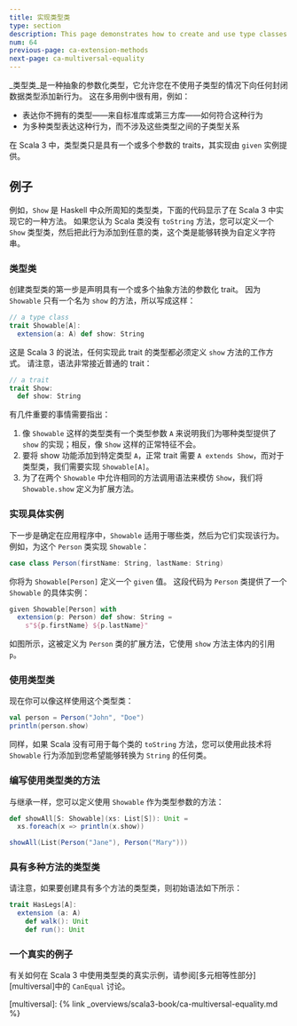 ```yaml
---
title: 实现类型类
type: section
description: This page demonstrates how to create and use type classes in Scala 3.
num: 64
previous-page: ca-extension-methods
next-page: ca-multiversal-equality
---
```



_类型类_是一种抽象的参数化类型，它允许您在不使用子类型的情况下向任何封闭数据类型添加新行为。
这在多用例中很有用，例如：

- 表达你不拥有的类型——来自标准库或第三方库——如何符合这种行为
- 为多种类型表达这种行为，而不涉及这些类型之间的子类型关系

在 Scala 3 中，类型类只是具有一个或多个参数的 traits，其实现由 `given` 实例提供。

## 例子

例如，`Show` 是 Haskell 中众所周知的类型类，下面的代码显示了在 Scala 3 中实现它的一种方法。
如果您认为 Scala 类没有 `toString` 方法，您可以定义一个 `Show` 类型类，然后把此行为添加到任意的类，这个类是能够转换为自定义字符串。

### 类型类

创建类型类的第一步是声明具有一个或多个抽象方法的参数化 trait。
因为 `Showable` 只有一个名为 `show` 的方法，所以写成这样：

```scala
// a type class
trait Showable[A]:
  extension(a: A) def show: String
```

这是 Scala 3 的说法，任何实现此 trait 的类型都必须定义 `show` 方法的工作方式。
请注意，语法非常接近普通的 trait：

```scala
// a trait
trait Show:
  def show: String
```

有几件重要的事情需要指出：

1. 像 `Showable` 这样的类型类有一个类型参数 `A` 来说明我们为哪种类型提供了 `show` 的实现；相反，像 `Show` 这样的正常特征不会。
2. 要将 show 功能添加到特定类型 `A`，正常 trait 需要 `A extends Show`，而对于类型类，我们需要实现 `Showable[A]`。
3. 为了在两个 `Showable` 中允许相同的方法调用语法来模仿 `Show`，我们将 `Showable.show` 定义为扩展方法。

### 实现具体实例

下一步是确定在应用程序中，`Showable` 适用于哪些类，然后为它们实现该行为。
例如，为这个 `Person` 类实现 `Showable`：

```scala
case class Person(firstName: String, lastName: String)
```

你将为 `Showable[Person]` 定义一个 `given` 值。
这段代码为 `Person` 类提供了一个 `Showable` 的具体实例：

```scala
given Showable[Person] with
  extension(p: Person) def show: String =
    s"${p.firstName} ${p.lastName}"
```

如图所示，这被定义为 `Person` 类的扩展方法，它使用 `show` 方法主体内的引用 `p`。

### 使用类型类

现在你可以像这样使用这个类型类：

```scala
val person = Person("John", "Doe")
println(person.show)
```

同样，如果 Scala 没有可用于每个类的 `toString` 方法，您可以使用此技术将 `Showable` 行为添加到您希望能够转换为 `String` 的任何类。

### 编写使用类型类的方法

与继承一样，您可以定义使用 `Showable` 作为类型参数的方法：

```scala
def showAll[S: Showable](xs: List[S]): Unit =
  xs.foreach(x => println(x.show))

showAll(List(Person("Jane"), Person("Mary")))
```

### 具有多种方法的类型类

请注意，如果要创建具有多个方法的类型类，则初始语法如下所示：

```scala
trait HasLegs[A]:
  extension (a: A)
    def walk(): Unit
    def run(): Unit
```

### 一个真实的例子

有关如何在 Scala 3 中使用类型类的真实示例，请参阅[多元相等性部分][multiversal]中的 `CanEqual` 讨论。


[multiversal]: {% link _overviews/scala3-book/ca-multiversal-equality.md %}
